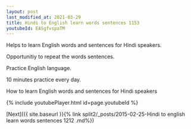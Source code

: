 ```yaml
---
layout: post
last_modified_at: 2021-03-29
title: Hindi to English learn words sentences 1153 
youtubeId: EASgfvspaTM
---
```

 
 
Helps to learn English words and sentences for Hindi speakers.

Opportunitiy to repeat the words sentences. 

Practice English language. 
 
10 minutes practice every day. 
 
How to learn English words and sentences for Hindi speakers 
 
{% include youtubePlayer.html id=page.youtubeId %}
 
 
[Next]({{ site.baseurl }}{% link  split2/_posts/2015-02-25-Hindi to english learn words sentences 1212 .md%})
 
